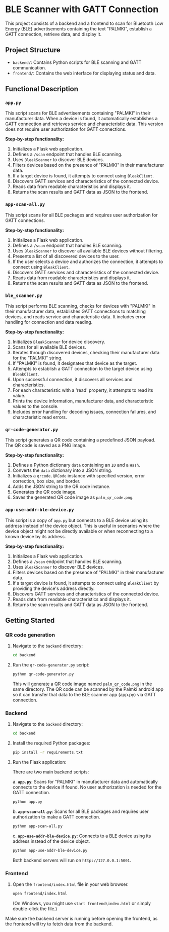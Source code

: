 # BLE Scanner with GATT Connection

This project consists of a backend and a frontend to scan for Bluetooth Low Energy (BLE) advertisements containing the text "PALMKI", establish a GATT connection, retrieve data, and display it.

## Project Structure

- `backend/`: Contains Python scripts for BLE scanning and GATT communication.
- `frontend/`: Contains the web interface for displaying status and data.

## Functional Description

### `app.py`

This script scans for BLE advertisements containing "PALMKI" in their manufacturer data. When a device is found, it automatically establishes a GATT connection and retrieves service and characteristic data. This version does not require user authorization for GATT connections.

**Step-by-step functionality:**

1. Initializes a Flask web application.
2. Defines a `/scan` endpoint that handles BLE scanning.
3. Uses `BleakScanner` to discover BLE devices.
4. Filters devices based on the presence of "PALMKI" in their manufacturer data.
5. If a target device is found, it attempts to connect using `BleakClient`.
6. Discovers GATT services and characteristics of the connected device.
7. Reads data from readable characteristics and displays it.
8. Returns the scan results and GATT data as JSON to the frontend.

### `app-scan-all.py`

This script scans for all BLE packages and requires user authorization for GATT connections.

**Step-by-step functionality:**

1. Initializes a Flask web application.
2. Defines a `/scan` endpoint that handles BLE scanning.
3. Uses `BleakScanner` to discover all available BLE devices without filtering.
4. Presents a list of all discovered devices to the user.
5. If the user selects a device and authorizes the connection, it attempts to connect using `BleakClient`.
6. Discovers GATT services and characteristics of the connected device.
7. Reads data from readable characteristics and displays it.
8. Returns the scan results and GATT data as JSON to the frontend.

### `ble_scanner.py`

This script performs BLE scanning, checks for devices with "PALMKI" in their manufacturer data, establishes GATT connections to matching devices, and reads service and characteristic data. It includes error handling for connection and data reading.

**Step-by-step functionality:**

1. Initializes `BleakScanner` for device discovery.
2. Scans for all available BLE devices.
3. Iterates through discovered devices, checking their manufacturer data for the "PALMKI" string.
4. If "PALMKI" is found, it designates that device as the target.
5. Attempts to establish a GATT connection to the target device using `BleakClient`.
6. Upon successful connection, it discovers all services and characteristics.
7. For each characteristic with a 'read' property, it attempts to read its value.
8. Prints the device information, manufacturer data, and characteristic values to the console.
9. Includes error handling for decoding issues, connection failures, and characteristic read errors.

### `qr-code-generator.py`

This script generates a QR code containing a predefined JSON payload. The QR code is saved as a PNG image.

**Step-by-step functionality:**

1. Defines a Python dictionary `data` containing an `ID` and a `Hash`.
2. Converts the `data` dictionary into a JSON string.
3. Initializes a `qrcode.QRCode` instance with specified version, error correction, box size, and border.
4. Adds the JSON string to the QR code instance.
5. Generates the QR code image.
6. Saves the generated QR code image as `palm_qr_code.png`.

### `app-use-addr-ble-device.py`

This script is a copy of `app.py` but connects to a BLE device using its address instead of the device object. This is useful in scenarios where the device object might not be directly available or when reconnecting to a known device by its address.

**Step-by-step functionality:**

1. Initializes a Flask web application.
2. Defines a `/scan` endpoint that handles BLE scanning.
3. Uses `BleakScanner` to discover BLE devices.
4. Filters devices based on the presence of "PALMKI" in their manufacturer data.
5. If a target device is found, it attempts to connect using `BleakClient` by providing the device's address directly.
6. Discovers GATT services and characteristics of the connected device.
7. Reads data from readable characteristics and displays it.
8. Returns the scan results and GATT data as JSON to the frontend.

## Getting Started

### QR code generation

1. Navigate to the `backend` directory:
   ```bash
   cd backend
   ```
2. Run the `qr-code-generator.py` script:
   ```bash
   python qr-code-generator.py
   ```
   This will generate a QR code image named `palm_qr_code.png` in the same directory.
   The QR code can be scanned by the Palmki android app so it can transfer that data to the BLE scanner app (app.py) via GATT connection.

### Backend

1. Navigate to the `backend` directory:
   ```bash
   cd backend
   ```
2. Install the required Python packages:
   ```bash
   pip install -r requirements.txt
   ```
3. Run the Flask application:

   There are two main backend scripts:

   a. **`app.py`**: Scans for "PALMKI" in manufacturer data and automatically connects to the device if found. No user authorization is needed for the GATT connection.

   ```bash
   python app.py
   ```

   b. **`app-scan-all.py`**: Scans for all BLE packages and requires user authorization to make a GATT connection.

   ```bash
   python app-scan-all.py
   ```

   c. **`app-use-addr-ble-device.py`**: Connects to a BLE device using its address instead of the device object.

   ```bash
   python app-use-addr-ble-device.py
   ```

   Both backend servers will run on `http://127.0.0.1:5001`.

### Frontend

1. Open the `frontend/index.html` file in your web browser.
   ```bash
   open frontend/index.html
   ```
   (On Windows, you might use `start frontend\index.html` or simply double-click the file.)

Make sure the backend server is running before opening the frontend, as the frontend will try to fetch data from the backend.
